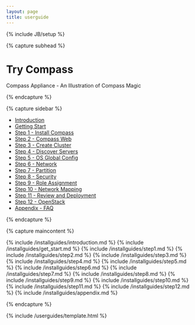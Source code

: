 ```yaml
---
layout: page
title: userguide
---
```


{% include JB/setup %}


{% capture subhead %}
  <h1>Try Compass</h1>
  <p class="lead">Compass Appliance - An Illustration of Compass Magic</p>
{% endcapture %}


{% capture sidebar %}

<ul class="nav nav-list bs-docs-sidenav">
  <li class="active"><a href="#introduction">Introduction</a></li>
  <li><a href="#get_start">Getting Start</a></li>
  <li><a href="#step-one">Step 1 - Install Compass</a></li>
  <li><a href="#step-two">Step 2 - Compass Web</a></li>
  <li><a href="#step-three">Step 3 - Create Cluster</a></li>
  <li><a href="#step-four">Step 4 - Discover Servers</a></li>
  <li><a href="#step-five">Step 5 - OS Global Config</a></li>
  <li><a href="#step-six">Step 6 - Network</a></li>
  <li><a href="#step-seven">Step 7 - Partition</a></li>
  <li><a href="#step-eigth">Step 8 - Security</a></li>
  <li><a href="#step-nine">Step 9 - Role Assignment</a></li>
  <li><a href="#step-ten">Step 10 - Network Mapping</a></li>
  <li><a href="#step-eleven">Step 11 - Review and Deployment</a></li>
  <li><a href="#step-twelve">Step 12 - OpenStack</a></li>
  <li><a href="#appendix">Appendix - FAQ</a></li>
</ul>

{% endcapture %}


{% capture maincontent %}

  {% include /installguides/introduction.md %}
  {% include /installguides/get_start.md %}
  {% include /installguides/step1.md %}
  {% include /installguides/step2.md %}
  {% include /installguides/step3.md %}
  {% include /installguides/step4.md %}
  {% include /installguides/step5.md %}
  {% include /installguides/step6.md %}
  {% include /installguides/step7.md %}
  {% include /installguides/step8.md %}
  {% include /installguides/step9.md %}
  {% include /installguides/step10.md %}
  {% include /installguides/step11.md %}
  {% include /installguides/step12.md %}
  {% include /installguides/appendix.md %}

{% endcapture %}

{% include /userguides/template.html %}

